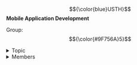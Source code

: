 $${\color{blue}USTH}$$ **Mobile Application Development**  
  
Group: $${\color{#9F756A}5}$$  

<details>
  <summary>Topic</summary>
  Present Order: $${\color{#247BA0}8}$$ <br>
  > $${\color{#FBB03B}Instagram \space Client}$$  
</details>

<details>
  <summary>Members</summary>

  |        Name         |      ID     |
  |---------------------|-------------|
  | *Do Hoang Son*      | *22BI13393* |
  | *Luong Ngoc Phuc*   | *22BI13358* |
  | *Nguyen Minh Quan*  | *22BI13374* |
  | *Nguyen Hoang Phat* | *22BI13356* |
  
</details>
